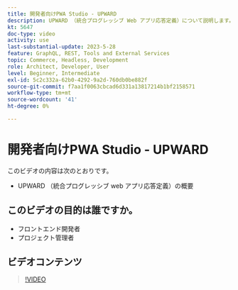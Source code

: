 ```yaml
---
title: 開発者向けPWA Studio - UPWARD
description: UPWARD （統合プログレッシブ Web アプリ応答定義）について説明します。
kt: 5647
doc-type: video
activity: use
last-substantial-update: 2023-5-28
feature: GraphQL, REST, Tools and External Services
topic: Commerce, Headless, Development
role: Architect, Developer, User
level: Beginner, Intermediate
exl-id: 5c2c332a-62b0-4292-9a2d-760db0be882f
source-git-commit: f7aa1f0063cbcad6d331a13817214b1bf2158571
workflow-type: tm+mt
source-wordcount: '41'
ht-degree: 0%

---
```


# 開発者向けPWA Studio - UPWARD

このビデオの内容は次のとおりです。

- UPWARD （統合プログレッシブ web アプリ応答定義）の概要

## このビデオの目的は誰ですか。

- フロントエンド開発者
- プロジェクト管理者

## ビデオコンテンツ

>[!VIDEO](https://video.tv.adobe.com/v/35718?quality=12&learn=on)
